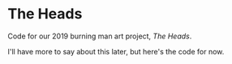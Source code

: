 # The Heads

Code for our 2019 burning man art project, *The Heads*.

I'll have more to say about this later, but here's the code for now.